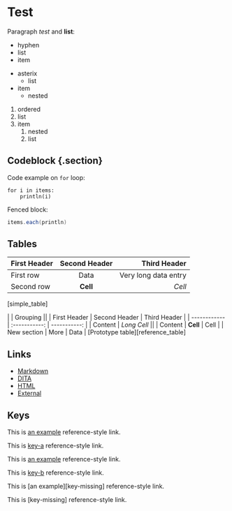 # Test

Paragraph *test* and **list**:

-   hyphen
-   list
-   item


*   asterix
    *   list
*   item
    *   nested

1.  ordered
1.  list
1.  item
    1.  nested
    1.  list

## Codeblock {.section}

Code example on `for` loop:

    for i in items:
        println(i)

Fenced block:

```scala
items.each(println)
```

Tables
------

| First Header | Second Header |         Third Header |
| :----------- | :-----------: | -------------------: |
| First row    |      Data     | Very long data entry |
| Second row   |    **Cell**   |               *Cell* |
[simple_table]

|              | Grouping                    ||
| First Header | Second Header | Third Header |
| ------------ | :-----------: | -----------: |
| Content      | *Long Cell*                 ||
| Content      | **Cell**      | Cell         |
| New section  | More          | Data         |
[Prototype table][reference_table]

Links
-----

*   [Markdown](test.md)
*   [DITA](test.dita)
*   [HTML](test.html)
*   [External](http://www.example.com/test.html)

Keys
----

This is [an example][key-a] reference-style link.

This is [key-a] reference-style link.

This is [an example][key-b] reference-style link.

This is [key-b] reference-style link.

This is [an example][key-missing] reference-style link.

This is [key-missing] reference-style link.

[key-a]: test.md
[key-b]: test.md "Markdown"